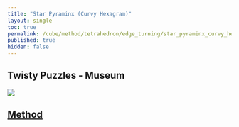 ```yaml
---
title: "Star Pyraminx (Curvy Hexagram)"
layout: single
toc: true
permalink: /cube/method/tetrahedron/edge_turning/star_pyraminx_curvy_hexagram
published: true
hidden: false
---
```


<head>
  <base target="_blank">
</head>



## Twisty Puzzles - Museum

<a href="https://twistypuzzles.com/app/museum/museum_showitem.php?pkey=7747">
  <img src="https://twistypuzzles.com/museum/large/07747-02.jpg">
</a>



## [Method](/cube/method/tetrahedron/edge_turning/star_pyraminx_curvy_hexagram/method)
